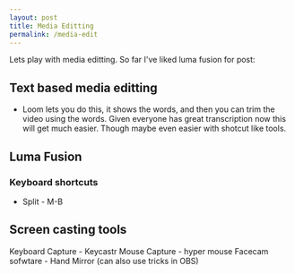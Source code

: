 ```yaml
---
layout: post
title: Media Editting
permalink: /media-edit
---
```


Lets play with media editting. So far I've liked luma fusion for post:

## Text based media editting

- Loom lets you do this, it shows the words, and then you can trim the video using the words. Given everyone has great transcription now this will get much easier. Though maybe even easier with shotcut like tools.

## Luma Fusion

### Keyboard shortcuts

- Split - M-B

## Screen casting tools

Keyboard Capture - Keycastr
Mouse Capture - hyper mouse
Facecam sofwtare - Hand Mirror (can also use tricks in OBS)
